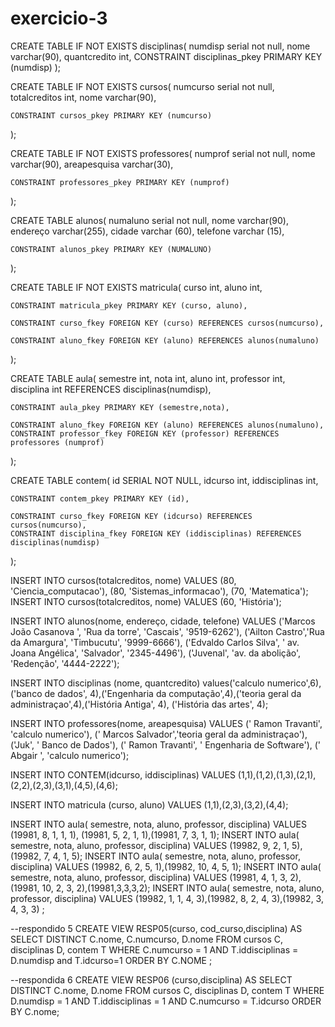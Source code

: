 # exercicio-3

CREATE TABLE IF NOT EXISTS disciplinas(
	numdisp serial not null,
	nome varchar(90),
	quantcredito int,
	CONSTRAINT disciplinas_pkey PRIMARY KEY (numdisp)
);

CREATE TABLE IF NOT EXISTS cursos(
	numcurso serial not null,
	totalcreditos int,
	nome varchar(90),
	
	CONSTRAINT cursos_pkey PRIMARY KEY (numcurso)

);

CREATE TABLE IF NOT EXISTS professores(
	numprof serial not null,
	nome varchar(90),
	areapesquisa varchar(30),
	
	CONSTRAINT professores_pkey PRIMARY KEY (numprof)
);

CREATE TABLE alunos(
	numaluno serial not null,
	nome varchar(90),
	endereço varchar(255),
	cidade varchar (60),
	telefone varchar (15),
	
	CONSTRAINT alunos_pkey PRIMARY KEY (NUMALUNO)

);

CREATE TABLE IF NOT EXISTS matricula(
	curso int,
	aluno int,
	
	CONSTRAINT matricula_pkey PRIMARY KEY (curso, aluno),
	
	CONSTRAINT curso_fkey FOREIGN KEY (curso) REFERENCES cursos(numcurso),
	
	CONSTRAINT aluno_fkey FOREIGN KEY (aluno) REFERENCES alunos(numaluno)


);

CREATE TABLE aula(
	semestre int,
	nota int,
	aluno int,
	professor int,
	disciplina int REFERENCES disciplinas(numdisp),
	
	CONSTRAINT aula_pkey PRIMARY KEY (semestre,nota),
	
	CONSTRAINT aluno_fkey FOREIGN KEY (aluno) REFERENCES alunos(numaluno),
	CONSTRAINT professor_fkey FOREIGN KEY (professor) REFERENCES professores (numprof)

);

CREATE TABLE contem(
	id SERIAL NOT NULL,
	idcurso int,
	iddisciplinas int,
	
	
	CONSTRAINT contem_pkey PRIMARY KEY (id),
	
	CONSTRAINT curso_fkey FOREIGN KEY (idcurso) REFERENCES cursos(numcurso),
	CONSTRAINT disciplina_fkey FOREIGN KEY (iddisciplinas) REFERENCES disciplinas(numdisp)

);

INSERT INTO cursos(totalcreditos, nome) VALUES (80, 'Ciencia_computacao'), (80, 'Sistemas_informacao'), (70, 'Matematica'); 
INSERT INTO cursos(totalcreditos, nome) VALUES (60, 'História');

INSERT INTO alunos(nome, endereço, cidade, telefone) VALUES ('Marcos João Casanova ', 'Rua da torre', 'Cascais', '9519-6262'), ('Ailton Castro','Rua da Amargura', 'Timbucutu', '9999-6666'), ('Edvaldo Carlos Silva', ' av. Joana Angélica', 'Salvador', '2345-4496'), ('Juvenal', 'av. da abolição', 'Redenção', '4444-2222');

INSERT INTO disciplinas (nome, quantcredito) values('calculo numerico',6),('banco de dados', 4),('Engenharia da computação',4),('teoria geral da administraçao',4),('História Antiga', 4), ('História das artes', 4);

INSERT INTO professores(nome, areapesquisa) VALUES (' Ramon Travanti', 'calculo numerico'), (' Marcos Salvador','teoria geral da administraçao'), ('Juk', ' Banco de Dados'), (' Ramon Travanti', ' Engenharia de Software'), (' Abgair ', 'calculo numerico');

INSERT INTO CONTEM(idcurso, iddisciplinas) VALUES (1,1),(1,2),(1,3),(2,1),(2,2),(2,3),(3,1),(4,5),(4,6);

INSERT INTO matricula (curso, aluno) VALUES (1,1),(2,3),(3,2),(4,4);

INSERT INTO aula( semestre, nota, aluno, professor, disciplina) VALUES (19981, 8, 1, 1, 1), (19981, 5, 2, 1, 1),(19981, 7, 3, 1, 1);
INSERT INTO aula( semestre, nota, aluno, professor, disciplina) VALUES  (19982, 9, 2, 1, 5),(19982, 7, 4, 1, 5);
INSERT INTO aula( semestre, nota, aluno, professor, disciplina) VALUES  (19982, 6, 2, 5, 1),(19982, 10, 4, 5, 1); 
INSERT INTO aula( semestre, nota, aluno, professor, disciplina) VALUES  (19981, 4, 1, 3, 2),(19981, 10, 2, 3, 2),(19981,3,3,3,2);
INSERT INTO aula( semestre, nota, aluno, professor, disciplina) VALUES  (19982, 1, 1, 4, 3),(19982, 8, 2, 4, 3),(19982, 3, 4, 3, 3) ;

--respondido 5
CREATE VIEW RESP05(curso, cod_curso,disciplina)
AS
SELECT DISTINCT C.nome, C.numcurso, D.nome FROM cursos C, disciplinas D, contem T
WHERE C.numcurso = 1 AND T.iddisciplinas = D.numdisp and T.idcurso=1
ORDER BY C.NOME ;

--respondida 6
CREATE VIEW RESP06 (curso,disciplina)
AS
SELECT DISTINCT C.nome, D.nome FROM cursos C, disciplinas D, contem T
WHERE D.numdisp = 1 AND T.iddisciplinas = 1 AND C.numcurso = T.idcurso
ORDER BY C.nome;




